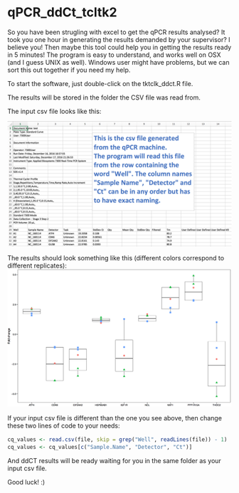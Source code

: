 # qPCR_ddCt_tcltk2

So you have been strugling with excel to get the qPCR results analysed? It took you one hour in generating the results demanded by your supervisor? I believe you! Then maybe this tool could help you in getting the results ready in 5 minutes!
The program is easy to understand, and works well on OSX (and I guess UNIX as well). Windows user might have problems, but we can sort this out together if you need my help.

To start the software, just double-click on the tktclk_ddct.R file. 

The results will be stored in the folder the CSV file was read from. 

The input csv file looks like this:

![alt text](https://github.com/utnesp/qPCR_ddCt_tcltk2/blob/master/input.csv.file.png)


The results should look something like this (different colors correspond to different replicates):
![alt text](https://github.com/utnesp/qPCR_ddCt_tcltk2/blob/master/ddCT.plot.png)

If your input csv file is different than the one you see above, then change these two lines of code to your needs:

```R
cq_values <- read.csv(file, skip = grep("Well", readLines(file)) - 1)
cq_values <- cq_values[c("Sample.Name", "Detector", "Ct")]
```

And ddCT results will be ready waiting for you in the same folder as your input csv file.


Good luck! :)

